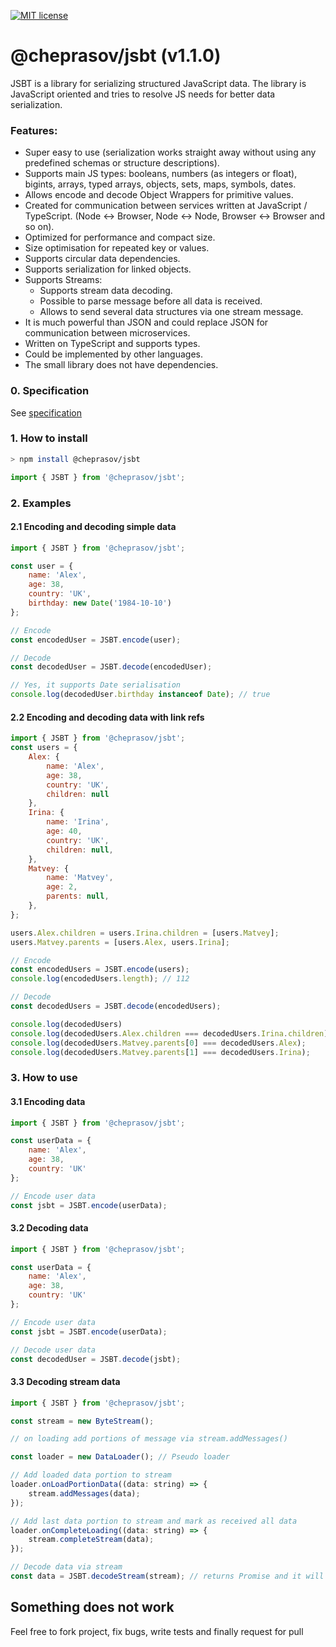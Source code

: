 [![MIT license](http://img.shields.io/badge/license-MIT-brightgreen.svg)](http://opensource.org/licenses/MIT)

@cheprasov/jsbt (v1.1.0)
=========

JSBT is a library for serializing structured JavaScript data. The library is JavaScript oriented and tries to resolve JS needs for better data serialization. 

### Features:
- Super easy to use (serialization works straight away without using any predefined schemas or structure descriptions).
- Supports main JS types: booleans, numbers (as integers or float), bigints, arrays, typed arrays, objects, sets, maps, symbols, dates.
- Allows encode and decode Object Wrappers for primitive values.
- Created for communication between services written at JavaScript / TypeScript. (Node <-> Browser, Node <-> Node, Browser <-> Browser and so on).
- Optimized for performance and compact size.
- Size optimisation for repeated key or values.
- Supports circular data dependencies.
- Supports serialization for linked objects.
- Supports Streams:
    + Supports stream data decoding.
    + Possible to parse message before all data is received.
    + Allows to send several data structures via one stream message.
- It is much powerful than JSON and could replace JSON for communication between microservices.
- Written on TypeScript and supports types.
- Could be implemented by other languages.
- The small library does not have dependencies.

### 0. Specification

See [specification](./specification.md)

### 1. How to install

```bash
> npm install @cheprasov/jsbt
```

```javascript
import { JSBT } from '@cheprasov/jsbt';
```

### 2. Examples

#### 2.1 Encoding and decoding simple data

```javascript
import { JSBT } from '@cheprasov/jsbt';

const user = {
    name: 'Alex',
    age: 38,
    country: 'UK',
    birthday: new Date('1984-10-10')
};

// Encode
const encodedUser = JSBT.encode(user);

// Decode
const decodedUser = JSBT.decode(encodedUser);

// Yes, it supports Date serialisation
console.log(decodedUser.birthday instanceof Date); // true
```

#### 2.2 Encoding and decoding data with link refs

```javascript
import { JSBT } from '@cheprasov/jsbt';
const users = {
    Alex: {
        name: 'Alex',
        age: 38,
        country: 'UK',
        children: null
    },
    Irina: {
        name: 'Irina',
        age: 40,
        country: 'UK',
        children: null,
    },
    Matvey: {
        name: 'Matvey',
        age: 2,
        parents: null,
    },
};

users.Alex.children = users.Irina.children = [users.Matvey];
users.Matvey.parents = [users.Alex, users.Irina];

// Encode
const encodedUsers = JSBT.encode(users);
console.log(encodedUsers.length); // 112

// Decode
const decodedUsers = JSBT.decode(encodedUsers);

console.log(decodedUsers)
console.log(decodedUsers.Alex.children === decodedUsers.Irina.children);
console.log(decodedUsers.Matvey.parents[0] === decodedUsers.Alex);
console.log(decodedUsers.Matvey.parents[1] === decodedUsers.Irina);
```

### 3. How to use

#### 3.1 Encoding data

```javascript
import { JSBT } from '@cheprasov/jsbt';

const userData = {
    name: 'Alex',
    age: 38, 
    country: 'UK'
};

// Encode user data
const jsbt = JSBT.encode(userData);
```

#### 3.2 Decoding data

```javascript
import { JSBT } from '@cheprasov/jsbt';

const userData = {
    name: 'Alex',
    age: 38, 
    country: 'UK'
};

// Encode user data
const jsbt = JSBT.encode(userData); 

// Decode user data
const decodedUser = JSBT.decode(jsbt); 
```

#### 3.3 Decoding stream data

```javascript
import { JSBT } from '@cheprasov/jsbt';

const stream = new ByteStream();

// on loading add portions of message via stream.addMessages()

const loader = new DataLoader(); // Pseudo loader

// Add loaded data portion to stream
loader.onLoadPortionData((data: string) => {
    stream.addMessages(data);
});

// Add last data portion to stream and mark as received all data
loader.onCompleteLoading((data: string) => {
    stream.completeStream(data);
});

// Decode data via stream
const data = JSBT.decodeStream(stream); // returns Promise and it will be resolved on receiving enough bytes for decoding data structure

```

## Something does not work

Feel free to fork project, fix bugs, write tests and finally request for pull
